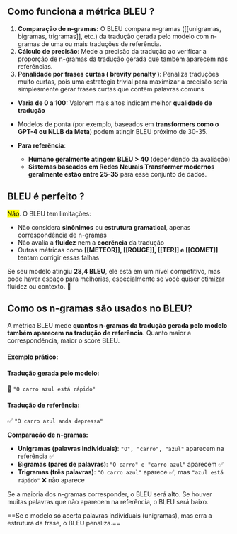 

## Como funciona a métrica BLEU ?

1. **Comparação  de n-gramas:** O BLEU compara n-gramas ([[unigramas, bigramas, trigramas]], etc.) da tradução gerada pelo modelo com n-gramas de uma ou mais traduções de referência.
2. **Cálculo de precisão**: Mede a precisão da tradução ao verificar a proporção de n-gramas da tradução gerada que também aparecem nas referências.
3. **Penalidade por frases curtas ( brevity penalty )**: Penaliza traduções muito curtas, pois uma estratégia trivial para maximizar a precisão seria simplesmente gerar frases curtas que contêm palavras comuns

- **Varia de 0 a 100:** Valorem mais altos indicam melhor **qualidade de tradução**
- Modelos de ponta (por exemplo, baseados em **transformers como o GPT-4 ou NLLB da Meta**) podem atingir BLEU próximo de 30-35.

- **Para referência**:
	- **Humano geralmente atingem BLEU > 40** (dependendo da avaliação)
	- **Sistemas baseados em Redes Neurais Transformer modernos geralmente estão entre 25-35** para esse conjunto de dados.

## BLEU é perfeito ?

<mark class="hltr-r">Não</mark>. O BLEU tem limitações:
- Não considera **sinônimos** ou **estrutura gramatical**, apenas correspondência de n-gramas
- Não avalia a **fluidez** nem a **coerência** da tradução
- Outras métricas como **[[METEOR]], [[ROUGE]], [[TER]] e [[COMET]]** tentam corrigir essas falhas


Se seu modelo atingiu **28,4 BLEU**, ele está em um nível competitivo, mas pode haver espaço para melhorias, especialmente se você quiser otimizar fluidez ou contexto. 🚀

## Como os n-gramas são usados no BLEU?

A métrica BLEU mede **quantos n-gramas da tradução gerada pelo modelo também aparecem na tradução de referência**. Quanto maior a correspondência, maior o score BLEU.

#### Exemplo prático:

#### Tradução gerada pelo modelo:

🚀 `"O carro azul está rápido"`

#### Tradução de referência:

✅ `"O carro azul anda depressa"`

**Comparação de n-gramas:**

- **Unigramas (palavras individuais)**: `"O", "carro", "azul"` aparecem na referência ✅
- **Bigramas (pares de palavras)**: `"O carro" e "carro azul"` aparecem ✅
- **Trigramas (três palavras)**: `"O carro azul"` aparece ✅, mas `"azul está rápido"` ❌ não aparece

Se a maioria dos n-gramas corresponder, o BLEU será alto. Se houver muitas palavras que não aparecem na referência, o BLEU será baixo.

==Se o modelo só acerta palavras individuais (unigramas), mas erra a estrutura da frase, o BLEU penaliza.==

